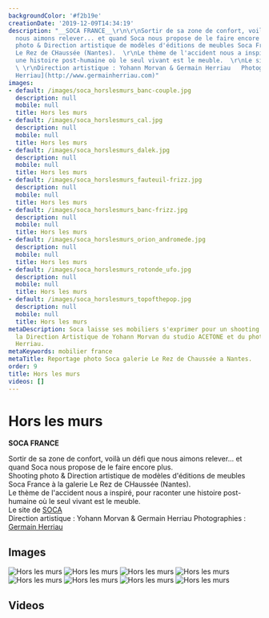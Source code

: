 ```yaml
---
backgroundColor: '#f2b19e'
creationDate: '2019-12-09T14:34:19'
description: "__SOCA FRANCE__\r\n\r\nSortir de sa zone de confort, voilà un défi que
  nous aimons relever... et quand Soca nous propose de le faire encore plus.  \r\nShooting
  photo & Direction artistique de modèles d'éditions de meubles Soca France à la galerie
  Le Rez de CHaussée (Nantes).  \r\nLe thème de l'accident nous a inspiré, pour raconter
  une histoire post-humaine où le seul vivant est le meuble.  \r\nLe site de [SOCA](http://www.soca.fr)
  \ \r\nDirection artistique : Yohann Morvan & Germain Herriau   Photographies : [Germain
  Herriau](http://www.germainherriau.com)"
images:
- default: /images/soca_horslesmurs_banc-couple.jpg
  description: null
  mobile: null
  title: Hors les murs
- default: /images/soca_horslesmurs_cal.jpg
  description: null
  mobile: null
  title: Hors les murs
- default: /images/soca_horslesmurs_dalek.jpg
  description: null
  mobile: null
  title: Hors les murs
- default: /images/soca_horslesmurs_fauteuil-frizz.jpg
  description: null
  mobile: null
  title: Hors les murs
- default: /images/soca_horslesmurs_banc-frizz.jpg
  description: null
  mobile: null
  title: Hors les murs
- default: /images/soca_horslesmurs_orion_andromede.jpg
  description: null
  mobile: null
  title: Hors les murs
- default: /images/soca_horslesmurs_rotonde_ufo.jpg
  description: null
  mobile: null
  title: Hors les murs
- default: /images/soca_horslesmurs_topofthepop.jpg
  description: null
  mobile: null
  title: Hors les murs
metaDescription: Soca laisse ses mobiliers s'exprimer pour un shooting photo sous
  la Direction Artistique de Yohann Morvan du studio ACETONE et du photographe Germain
  Herriau.
metaKeywords: mobilier france
metaTitle: Reportage photo Soca galerie Le Rez de Chaussée a Nantes.
order: 9
title: Hors les murs
videos: []
---
```


# Hors les murs

__SOCA FRANCE__

Sortir de sa zone de confort, voilà un défi que nous aimons relever... et quand Soca nous propose de le faire encore plus.  
Shooting photo & Direction artistique de modèles d'éditions de meubles Soca France à la galerie Le Rez de CHaussée (Nantes).  
Le thème de l'accident nous a inspiré, pour raconter une histoire post-humaine où le seul vivant est le meuble.  
Le site de [SOCA](http://www.soca.fr)  
Direction artistique : Yohann Morvan & Germain Herriau   Photographies : [Germain Herriau](http://www.germainherriau.com)

## Images

![Hors les murs](/images/soca_horslesmurs_banc-couple.jpg)
![Hors les murs](/images/soca_horslesmurs_cal.jpg)
![Hors les murs](/images/soca_horslesmurs_dalek.jpg)
![Hors les murs](/images/soca_horslesmurs_fauteuil-frizz.jpg)
![Hors les murs](/images/soca_horslesmurs_banc-frizz.jpg)
![Hors les murs](/images/soca_horslesmurs_orion_andromede.jpg)
![Hors les murs](/images/soca_horslesmurs_rotonde_ufo.jpg)
![Hors les murs](/images/soca_horslesmurs_topofthepop.jpg)

## Videos